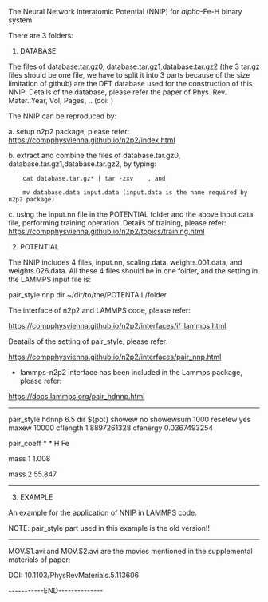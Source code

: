 The Neural Network Interatomic Potential (NNIP) for $alpha$-Fe-H binary system

There are 3 folders:

1. DATABASE

The files of database.tar.gz0, database.tar.gz1,database.tar.gz2 (the 3 tar.gz files should be one file, we have to split it into 3 parts because of the size limitation of github) are the DFT database used for the construction of this NNIP.
Details of the database, please refer the paper of Phys. Rev. Mater.:Year,  Vol,  Pages, .. (doi:          )

The NNIP can be reproduced by:
 
 a. setup n2p2 package, please refer:  https://compphysvienna.github.io/n2p2/index.html
 
 b. extract and combine the files of database.tar.gz0, database.tar.gz1,database.tar.gz2, by typing: 
 
        cat database.tar.gz* | tar -zxv    , and
        
        mv database.data input.data (input.data is the name required by n2p2 package)
        
 c. using the input.nn file in the POTENTIAL folder and the above input.data file, performing training operation. 
    Details of training, please refer:  https://compphysvienna.github.io/n2p2/topics/training.html
 
2. POTENTIAL

The NNIP includes 4 files, input.nn, scaling.data, weights.001.data, and weights.026.data.
All these 4 files should be in one folder, and the setting in the LAMMPS input file is: 

pair_style      nnp     dir  ~/dir/to/the/POTENTAIL/folder
 
The interface of n2p2 and LAMMPS code, please refer:

https://compphysvienna.github.io/n2p2/interfaces/if_lammps.html
 
Deatails of the setting of pair_style, please refer: 

https://compphysvienna.github.io/n2p2/interfaces/pair_nnp.html

* lammps-n2p2 interface has been included in the Lammps package, please refer:

https://docs.lammps.org/pair_hdnnp.html

----------------------
pair_style      hdnnp   6.5  dir ${pot} showew no showewsum 1000 resetew yes maxew 10000 cflength 1.8897261328 cfenergy 0.0367493254

pair_coeff * *  H Fe

mass    1       1.008

mass    2       55.847

------------------------

3. EXAMPLE

An example for the application of NNIP in LAMMPS code.

NOTE: pair_style part used in this example is the old version!! 

--------------------

MOV.S1.avi and MOV.S2.avi are the movies mentioned in the supplemental materials of paper: 

DOI: 10.1103/PhysRevMaterials.5.113606

-----------END--------------

